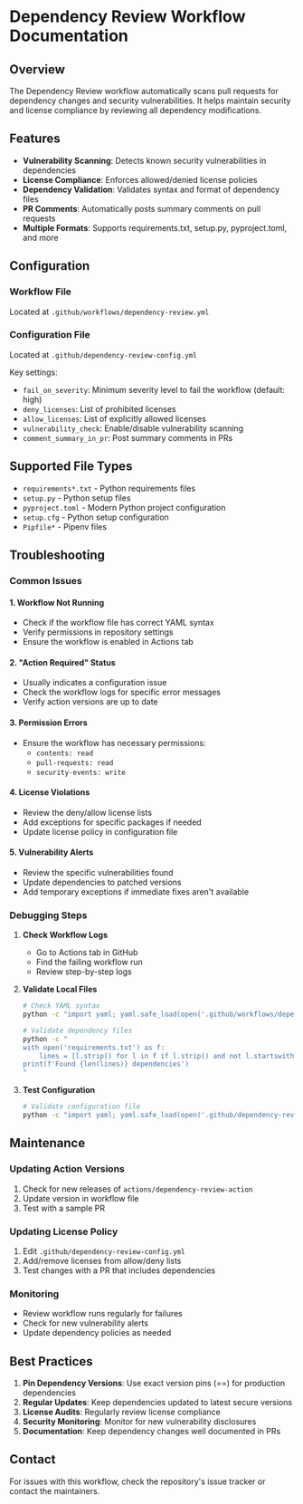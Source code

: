 # Dependency Review Workflow Documentation

## Overview
The Dependency Review workflow automatically scans pull requests for dependency changes and security vulnerabilities. It helps maintain security and license compliance by reviewing all dependency modifications.

## Features
- **Vulnerability Scanning**: Detects known security vulnerabilities in dependencies
- **License Compliance**: Enforces allowed/denied license policies
- **Dependency Validation**: Validates syntax and format of dependency files
- **PR Comments**: Automatically posts summary comments on pull requests
- **Multiple Formats**: Supports requirements.txt, setup.py, pyproject.toml, and more

## Configuration

### Workflow File
Located at `.github/workflows/dependency-review.yml`

### Configuration File
Located at `.github/dependency-review-config.yml`

Key settings:
- `fail_on_severity`: Minimum severity level to fail the workflow (default: high)
- `deny_licenses`: List of prohibited licenses
- `allow_licenses`: List of explicitly allowed licenses
- `vulnerability_check`: Enable/disable vulnerability scanning
- `comment_summary_in_pr`: Post summary comments in PRs

## Supported File Types
- `requirements*.txt` - Python requirements files
- `setup.py` - Python setup files
- `pyproject.toml` - Modern Python project configuration
- `setup.cfg` - Python setup configuration
- `Pipfile*` - Pipenv files

## Troubleshooting

### Common Issues

#### 1. Workflow Not Running
- Check if the workflow file has correct YAML syntax
- Verify permissions in repository settings
- Ensure the workflow is enabled in Actions tab

#### 2. "Action Required" Status
- Usually indicates a configuration issue
- Check the workflow logs for specific error messages
- Verify action versions are up to date

#### 3. Permission Errors
- Ensure the workflow has necessary permissions:
  - `contents: read`
  - `pull-requests: read`
  - `security-events: write`

#### 4. License Violations
- Review the deny/allow license lists
- Add exceptions for specific packages if needed
- Update license policy in configuration file

#### 5. Vulnerability Alerts
- Review the specific vulnerabilities found
- Update dependencies to patched versions
- Add temporary exceptions if immediate fixes aren't available

### Debugging Steps

1. **Check Workflow Logs**
   - Go to Actions tab in GitHub
   - Find the failing workflow run
   - Review step-by-step logs

2. **Validate Local Files**
   ```bash
   # Check YAML syntax
   python -c "import yaml; yaml.safe_load(open('.github/workflows/dependency-review.yml'))"
   
   # Validate dependency files
   python -c "
   with open('requirements.txt') as f:
       lines = [l.strip() for l in f if l.strip() and not l.startswith('#')]
   print(f'Found {len(lines)} dependencies')
   "
   ```

3. **Test Configuration**
   ```bash
   # Validate configuration file
   python -c "import yaml; yaml.safe_load(open('.github/dependency-review-config.yml'))"
   ```

## Maintenance

### Updating Action Versions
1. Check for new releases of `actions/dependency-review-action`
2. Update version in workflow file
3. Test with a sample PR

### Updating License Policy
1. Edit `.github/dependency-review-config.yml`
2. Add/remove licenses from allow/deny lists
3. Test changes with a PR that includes dependencies

### Monitoring
- Review workflow runs regularly for failures
- Check for new vulnerability alerts
- Update dependency policies as needed

## Best Practices

1. **Pin Dependency Versions**: Use exact version pins (==) for production dependencies
2. **Regular Updates**: Keep dependencies updated to latest secure versions  
3. **License Audits**: Regularly review license compliance
4. **Security Monitoring**: Monitor for new vulnerability disclosures
5. **Documentation**: Keep dependency changes well documented in PRs

## Contact
For issues with this workflow, check the repository's issue tracker or contact the maintainers.